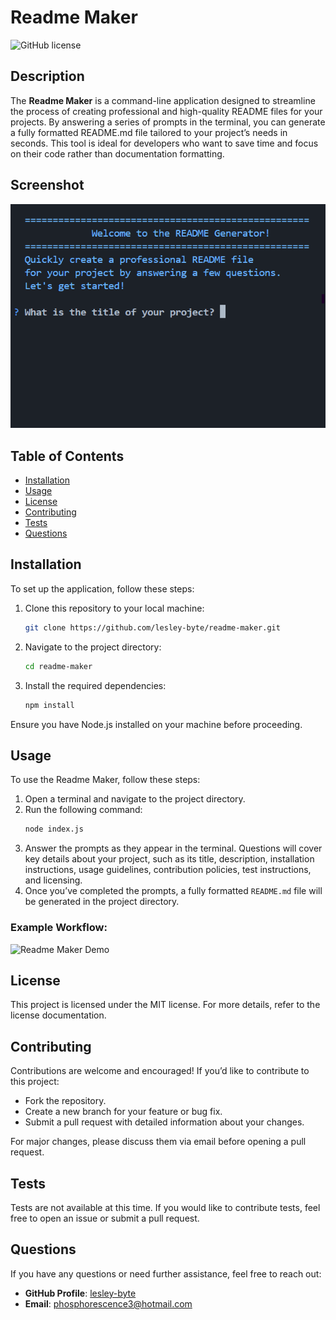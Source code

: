 # Readme Maker

![GitHub license](https://img.shields.io/badge/license-MIT-blue.svg)

## Description

The **Readme Maker** is a command-line application designed to streamline the process of creating professional and high-quality README files for your projects. By answering a series of prompts in the terminal, you can generate a fully formatted README.md file tailored to your project’s needs in seconds. This tool is ideal for developers who want to save time and focus on their code rather than documentation formatting.

## Screenshot

![Readme Maker Demo](/assets/images/image.png)

## Table of Contents

- [Installation](#installation)
- [Usage](#usage)
- [License](#license)
- [Contributing](#contributing)
- [Tests](#tests)
- [Questions](#questions)

## Installation

To set up the application, follow these steps:

1. Clone this repository to your local machine:
   ```bash
   git clone https://github.com/lesley-byte/readme-maker.git
   ```
2. Navigate to the project directory:
   ```bash
   cd readme-maker
   ```
3. Install the required dependencies:
   ```bash
   npm install
   ```

Ensure you have Node.js installed on your machine before proceeding.

## Usage

To use the Readme Maker, follow these steps:

1. Open a terminal and navigate to the project directory.
2. Run the following command:
   ```bash
   node index.js
   ```
3. Answer the prompts as they appear in the terminal. Questions will cover key details about your project, such as its title, description, installation instructions, usage guidelines, contribution policies, test instructions, and licensing.
4. Once you’ve completed the prompts, a fully formatted `README.md` file will be generated in the project directory.

### Example Workflow:

![Readme Maker Demo](https://your-demo-link.com)

## License

This project is licensed under the MIT license. For more details, refer to the license documentation.

## Contributing

Contributions are welcome and encouraged! If you’d like to contribute to this project:

- Fork the repository.
- Create a new branch for your feature or bug fix.
- Submit a pull request with detailed information about your changes.

For major changes, please discuss them via email before opening a pull request.

## Tests

Tests are not available at this time. If you would like to contribute tests, feel free to open an issue or submit a pull request.

## Questions

If you have any questions or need further assistance, feel free to reach out:

- **GitHub Profile**: [lesley-byte](https://github.com/lesley-byte)
- **Email**: [phosphorescence3@hotmail.com](mailto:phosphorescence3@hotmail.com)
